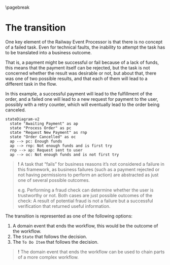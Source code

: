 \pagebreak
# The transition

One key element of the Railway Event Processor is that there is no concept of a failed task. Even for technical faults, the inability to attempt the task has to be translated into a business outcome.

That is, a payment might be successful or fail because of a lack of funds, this means that the payment itself can be rejected, but the task is not concerned whether the result was desirable or not, but about that, there was one of two possible results, and that each of them will lead to a different task in the flow.

In this example, a successful payment will lead to the fulfillment of the order, and a failed one will lead to a new request for payment to the user, possibly with a retry counter, which will eventually lead to the order being canceled.

```mermaid
stateDiagram-v2
  state "Awaiting Payment" as ap
  state "Process Order" as pc
  state "Request New Payment" as rnp
  state "Order Cancelled" as oc
  ap --> pc: Enough funds
  ap --> rnp: Not enough funds and is first try
  rnp --> ap: Request sent to user
  ap --> oc: Not enough funds and is not first try
```

> **!** A task that “fails” for business reasons it’s not considered a failure in this framework, as business failures (such as a payment rejected or not having permissions to perform an action) are abstracted as just one of several possible outcomes.
> 
>e.g. Performing a fraud check can determine whether the user is trustworthy or not. Both cases are just possible outcomes of the check: A result of potential fraud is not a failure but a successful verification that returned useful information.


The transition is represented as one of the following options:

1. A domain event that ends the workflow, this would be the outcome of the workflow.
2. The `State` that follows the decision.
3.  The `To Do Item` that follows the decision.

> **!** The domain event that ends the workflow can be used to chain parts of a more complex workflow.
